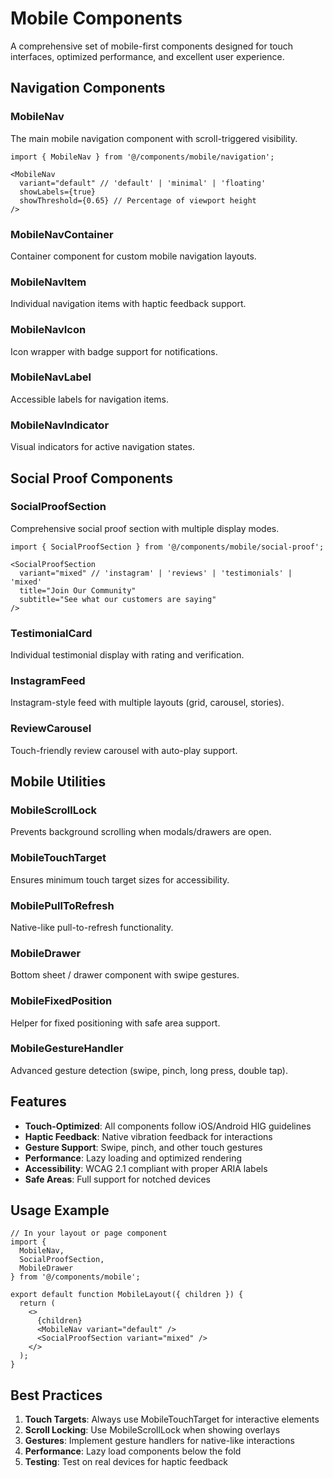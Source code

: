 # Mobile Components

A comprehensive set of mobile-first components designed for touch interfaces, optimized performance, and excellent user experience.

## Navigation Components

### MobileNav
The main mobile navigation component with scroll-triggered visibility.

```tsx
import { MobileNav } from '@/components/mobile/navigation';

<MobileNav 
  variant="default" // 'default' | 'minimal' | 'floating'
  showLabels={true}
  showThreshold={0.65} // Percentage of viewport height
/>
```

### MobileNavContainer
Container component for custom mobile navigation layouts.

### MobileNavItem
Individual navigation items with haptic feedback support.

### MobileNavIcon
Icon wrapper with badge support for notifications.

### MobileNavLabel
Accessible labels for navigation items.

### MobileNavIndicator
Visual indicators for active navigation states.

## Social Proof Components

### SocialProofSection
Comprehensive social proof section with multiple display modes.

```tsx
import { SocialProofSection } from '@/components/mobile/social-proof';

<SocialProofSection
  variant="mixed" // 'instagram' | 'reviews' | 'testimonials' | 'mixed'
  title="Join Our Community"
  subtitle="See what our customers are saying"
/>
```

### TestimonialCard
Individual testimonial display with rating and verification.

### InstagramFeed
Instagram-style feed with multiple layouts (grid, carousel, stories).

### ReviewCarousel
Touch-friendly review carousel with auto-play support.

## Mobile Utilities

### MobileScrollLock
Prevents background scrolling when modals/drawers are open.

### MobileTouchTarget
Ensures minimum touch target sizes for accessibility.

### MobilePullToRefresh
Native-like pull-to-refresh functionality.

### MobileDrawer
Bottom sheet / drawer component with swipe gestures.

### MobileFixedPosition
Helper for fixed positioning with safe area support.

### MobileGestureHandler
Advanced gesture detection (swipe, pinch, long press, double tap).

## Features

- **Touch-Optimized**: All components follow iOS/Android HIG guidelines
- **Haptic Feedback**: Native vibration feedback for interactions
- **Gesture Support**: Swipe, pinch, and other touch gestures
- **Performance**: Lazy loading and optimized rendering
- **Accessibility**: WCAG 2.1 compliant with proper ARIA labels
- **Safe Areas**: Full support for notched devices

## Usage Example

```tsx
// In your layout or page component
import { 
  MobileNav, 
  SocialProofSection,
  MobileDrawer 
} from '@/components/mobile';

export default function MobileLayout({ children }) {
  return (
    <>
      {children}
      <MobileNav variant="default" />
      <SocialProofSection variant="mixed" />
    </>
  );
}
```

## Best Practices

1. **Touch Targets**: Always use MobileTouchTarget for interactive elements
2. **Scroll Locking**: Use MobileScrollLock when showing overlays
3. **Gestures**: Implement gesture handlers for native-like interactions
4. **Performance**: Lazy load components below the fold
5. **Testing**: Test on real devices for haptic feedback